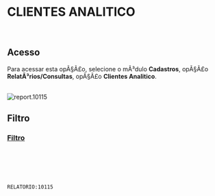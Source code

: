 # CLIENTES ANALITICO
<br>

## Acesso
Para acessar esta opÃ§Ã£o, selecione o mÃ³dulo **Cadastros**, opÃ§Ã£o **RelatÃ³rios/Consultas**, opÃ§Ã£o **Clientes Analitico**.
<br>
<br>

![report.10115](https://raw.githubusercontent.com/netforcews/docs-siscom/master/cadastros/imagens/report.10115.png)
<br>

## Filtro
### [Filtro](/geral/rep-filtro-pessoa.md)
<br>
<br>
<br>
<br>

```RELATORIO:10115```

